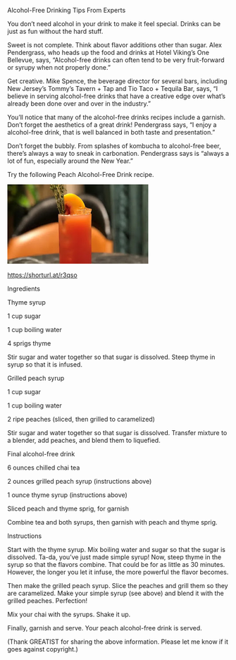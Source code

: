 Alcohol-Free Drinking Tips From Experts

You don’t need alcohol in your drink to make it feel special. Drinks can be just as fun without the hard stuff.

Sweet is not complete. Think about flavor additions other than sugar. 
Alex Pendergrass, who heads up the food and drinks at Hotel Viking’s One Bellevue, says, “Alcohol-free drinks can often tend to be very fruit-forward or syrupy when not properly done.”

Get creative. 
Mike Spence, the beverage director for several bars, including New Jersey’s Tommy’s Tavern + Tap and Tio Taco + Tequila Bar, says, 
“I believe in serving alcohol-free drinks that have a creative edge over what’s already been done over and over in the industry.”

You’ll notice that many of the alcohol-free drinks recipes include a garnish. 
Don’t forget the aesthetics of a great drink! Pendergrass says, “I enjoy a alcohol-free drink, that is well balanced in both taste and presentation.”

Don’t forget the bubbly. From splashes of kombucha to alcohol-free beer, there’s always a way to sneak in carbonation. 
Pendergrass says is “always a lot of fun, especially around the New Year.”

Try the following Peach Alcohol-Free Drink recipe.

![Alcohol-Free Drinking Tips From The Experts](https://github.com/ywangnccu/ywang/blob/main/images/ALCOHOLFREECOCKTAIL.jpg)

https://shorturl.at/r3qso

Ingredients

Thyme syrup

1 cup sugar

1 cup boiling water

4 sprigs thyme

Stir sugar and water together so that sugar is dissolved. Steep thyme in syrup so that it is infused.

Grilled peach syrup

1 cup sugar

1 cup boiling water

2 ripe peaches (sliced, then grilled to caramelized)

Stir sugar and water together so that sugar is dissolved. Transfer mixture to a blender, add peaches, and blend them to liquefied.

Final alcohol-free drink

6 ounces chilled chai tea

2 ounces grilled peach syrup (instructions above)

1 ounce thyme syrup (instructions above)

Sliced peach and thyme sprig, for garnish

Combine tea and both syrups, then garnish with peach and thyme sprig.

Instructions

Start with the thyme syrup. Mix boiling water and sugar so that the sugar is dissolved. 
Ta-da, you’ve just made simple syrup! Now, steep thyme in the syrup so that the flavors combine. 
That could be for as little as 30 minutes. However, the longer you let it infuse, the more powerful the flavor becomes.

Then make the grilled peach syrup. Slice the peaches and grill them so they are caramelized.
Make your simple syrup (see above) and blend it with the grilled peaches. Perfection!

Mix your chai with the syrups. Shake it up.

Finally, garnish and serve. Your peach alcohol-free drink is served.

(Thank GREATIST for sharing the above information. Please let me know if it goes against copyright.)
